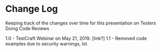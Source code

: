 # Change Log

Keeping track of the changes over time for this presentation on Testers Doing Code Reviews

1.0 - TestCraft Webinar on May 21, 2019. [link?]
1.1 - Removed code examples due to security warnings, lol. 
